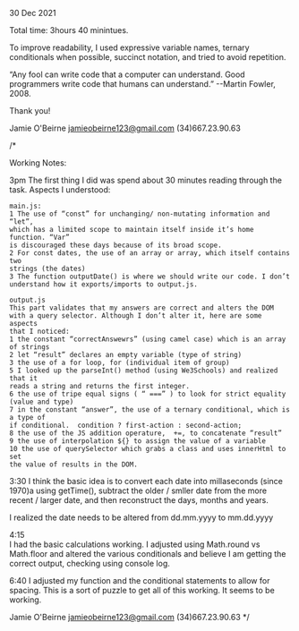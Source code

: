 
30 Dec 2021

Total time: 3hours 40 minintues. 

To improve readability, I used expressive variable names,
ternary conditionals when possible, succinct notation, and tried to avoid repetition.

“Any fool can write code that a computer can understand. 
Good programmers write code that humans can understand.” 
--Martin Fowler, 2008.

Thank you!

Jamie O'Beirne
jamieobeirne123@gmail.com
(34)667.23.90.63






/*

Working Notes:

3pm
The first thing I did was spend about 30 minutes reading through the task. 
Aspects I understood:
	
	main.js:
	1 The use of “const” for unchanging/ non-mutating information and “let”, 
    which has a limited scope to maintain itself inside it’s home function. “Var” 
    is discouraged these days because of its broad scope. 
	2 For const dates, the use of an array or array, which itself contains two 
    strings (the dates)
	3 The function outputDate() is where we should write our code. I don’t 
    understand how it exports/imports to output.js. 

	output.js
	This part validates that my answers are correct and alters the DOM 
    with a query selector. Although I don’t alter it, here are some aspects 
    that I noticed:
	1 the constant “correctAnswewrs” (using camel case) which is an array of strings
	2 let “result” declares an empty variable (type of string)
	3 the use of a for loop, for (individual item of group)
	5 I looked up the parseInt() method (using We3Schools) and realized that it 
    reads a string and returns the first integer. 
	6 the use of tripe equal signs ( “ ===” ) to look for strict equality (value and type)
	7 in the constant “answer”, the use of a ternary conditional, which is a type of 	
    if conditional.  condition ? first-action : second-action;
	8 the use of the JS addition operature,  +=, to concatenate “result”
	9 the use of interpolation ${} to assign the value of a variable  
	10 the use of querySelector which grabs a class and uses innerHtml to set 
    the value of results in the DOM.
	

3:30
I think the basic idea is to convert each date into millaseconds 
(since 1970)a using getTime(), subtract the older / smller date 
from the more recent / larger date, and then reconstruct the days, months and years.
 
I realized the date needs to be altered from dd.mm.yyyy to mm.dd.yyyy


4:15	
I had the basic calculations working. I adjusted using Math.round 
vs Math.floor and altered the various conditionals and believe 
I am getting the correct output, checking using console log.


6:40
I adjusted my function and the conditional statements to allow 
for spacing. This is a sort of puzzle to get all of this working. 
It seems to be working.


Jamie O'Beirne
jamieobeirne123@gmail.com
(34)667.23.90.63
*/
